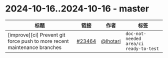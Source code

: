 # 2024-10-16..2024-10-16 - master
| 标题 | 链接 | 作者 | 标签 |
| - | :--: | :--: | - |
| [improve][ci] Prevent git force push to more recent maintenance branches | [#23464](https://github.com/apache/pulsar/pull/23464) | [@lhotari](https://github.com/lhotari) | `doc-not-needed` `area/ci` `ready-to-test`  | 
